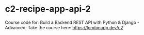 # c2-recipe-app-api-2
Course code for: Build a Backend REST API with Python &amp; Django - Advanced: Take the course here: https://londonapp.dev/c2

